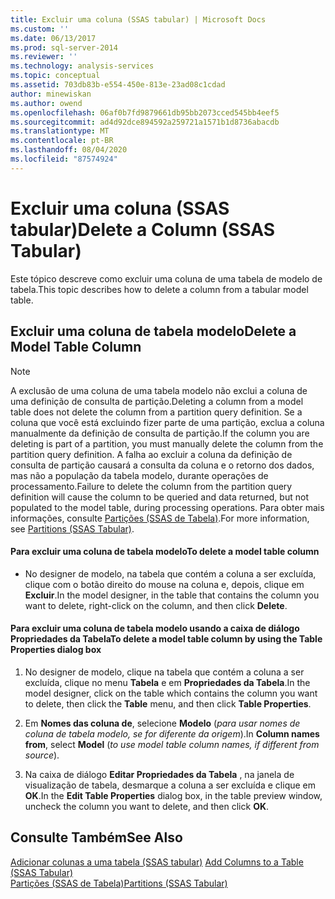 ```yaml
---
title: Excluir uma coluna (SSAS tabular) | Microsoft Docs
ms.custom: ''
ms.date: 06/13/2017
ms.prod: sql-server-2014
ms.reviewer: ''
ms.technology: analysis-services
ms.topic: conceptual
ms.assetid: 703db83b-e554-450e-813e-23ad08c1cdad
author: minewiskan
ms.author: owend
ms.openlocfilehash: 06af0b7fd9879661db95bb2073cced545bb4eef5
ms.sourcegitcommit: ad4d92dce894592a259721a1571b1d8736abacdb
ms.translationtype: MT
ms.contentlocale: pt-BR
ms.lasthandoff: 08/04/2020
ms.locfileid: "87574924"
---
```

# <a name="delete-a-column-ssas-tabular"></a><span data-ttu-id="f529f-102">Excluir uma coluna (SSAS tabular)</span><span class="sxs-lookup"><span data-stu-id="f529f-102">Delete a Column (SSAS Tabular)</span></span>
  <span data-ttu-id="f529f-103">Este tópico descreve como excluir uma coluna de uma tabela de modelo de tabela.</span><span class="sxs-lookup"><span data-stu-id="f529f-103">This topic describes how to delete a column from a tabular model table.</span></span>  
  
## <a name="delete-a-model-table-column"></a><span data-ttu-id="f529f-104">Excluir uma coluna de tabela modelo</span><span class="sxs-lookup"><span data-stu-id="f529f-104">Delete a Model Table Column</span></span>  
  
> [!NOTE]  
>  <span data-ttu-id="f529f-105">A exclusão de uma coluna de uma tabela modelo não exclui a coluna de uma definição de consulta de partição.</span><span class="sxs-lookup"><span data-stu-id="f529f-105">Deleting a column from a model table does not delete the column from a partition query definition.</span></span> <span data-ttu-id="f529f-106">Se a coluna que você está excluindo fizer parte de uma partição, exclua a coluna manualmente da definição de consulta de partição.</span><span class="sxs-lookup"><span data-stu-id="f529f-106">If the column you are deleting is part of a partition, you must manually delete the column from the partition query definition.</span></span> <span data-ttu-id="f529f-107">A falha ao excluir a coluna da definição de consulta de partição causará a consulta da coluna e o retorno dos dados, mas não a população da tabela modelo, durante operações de processamento.</span><span class="sxs-lookup"><span data-stu-id="f529f-107">Failure to delete the column from the partition query definition will cause the column to be queried and data returned, but not populated to the model table, during processing operations.</span></span> <span data-ttu-id="f529f-108">Para obter mais informações, consulte [Partições &#40;SSAS de Tabela&#41;](partitions-ssas-tabular.md).</span><span class="sxs-lookup"><span data-stu-id="f529f-108">For more information, see [Partitions &#40;SSAS Tabular&#41;](partitions-ssas-tabular.md).</span></span>  
  
#### <a name="to-delete-a-model-table-column"></a><span data-ttu-id="f529f-109">Para excluir uma coluna de tabela modelo</span><span class="sxs-lookup"><span data-stu-id="f529f-109">To delete a model table column</span></span>  
  
-   <span data-ttu-id="f529f-110">No designer de modelo, na tabela que contém a coluna a ser excluída, clique com o botão direito do mouse na coluna e, depois, clique em **Excluir**.</span><span class="sxs-lookup"><span data-stu-id="f529f-110">In the model designer, in the table that contains the column you want to delete, right-click on the column, and then click **Delete**.</span></span>  
  
#### <a name="to-delete-a-model-table-column-by-using-the-table-properties-dialog-box"></a><span data-ttu-id="f529f-111">Para excluir uma coluna de tabela modelo usando a caixa de diálogo Propriedades da Tabela</span><span class="sxs-lookup"><span data-stu-id="f529f-111">To delete a model table column by using the Table Properties dialog box</span></span>  
  
1.  <span data-ttu-id="f529f-112">No designer de modelo, clique na tabela que contém a coluna a ser excluída, clique no menu **Tabela** e em  **Propriedades da Tabela**.</span><span class="sxs-lookup"><span data-stu-id="f529f-112">In the model designer, click on the table which contains the column you want to delete, then click the **Table** menu, and then click  **Table Properties**.</span></span>  
  
2.  <span data-ttu-id="f529f-113">Em **Nomes das coluna de**, selecione **Modelo** (*para usar nomes de coluna de tabela modelo, se for diferente da origem*).</span><span class="sxs-lookup"><span data-stu-id="f529f-113">In **Column names from**, select **Model** (*to use model table column names, if different from source*).</span></span>  
  
3.  <span data-ttu-id="f529f-114">Na caixa de diálogo **Editar Propriedades da Tabela** , na janela de visualização de tabela, desmarque a coluna a ser excluída e clique em **OK**.</span><span class="sxs-lookup"><span data-stu-id="f529f-114">In the **Edit Table Properties** dialog box, in the table preview window, uncheck the column you want to delete, and then click **OK**.</span></span>  
  
## <a name="see-also"></a><span data-ttu-id="f529f-115">Consulte Também</span><span class="sxs-lookup"><span data-stu-id="f529f-115">See Also</span></span>  
 <span data-ttu-id="f529f-116">[Adicionar colunas a uma tabela &#40;SSAS tabular&#41;](add-columns-to-a-table-ssas-tabular.md) </span><span class="sxs-lookup"><span data-stu-id="f529f-116">[Add Columns to a Table &#40;SSAS Tabular&#41;](add-columns-to-a-table-ssas-tabular.md) </span></span>  
 [<span data-ttu-id="f529f-117">Partições &#40;SSAS de Tabela&#41;</span><span class="sxs-lookup"><span data-stu-id="f529f-117">Partitions &#40;SSAS Tabular&#41;</span></span>](partitions-ssas-tabular.md)  
  
  
